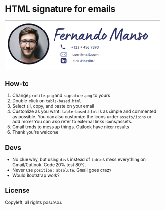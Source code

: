 # HTML signature for emails

![Example](./assets/example.png "Nice")

## How-to
1. Change `profile.png` and `signature.png` to yours
1. Double-click on `table-based.html`
1. Select all, copy, and paste on your email
1. Customize as you want. `table-based.html` is as simple and commented as possible. You can also customize the icons under `assets/icons` or add more! You can also refer to external links icons/assets.
1. Gmail tends to mess up things. Outlook have nicer results
1. Thank you're welcome

## Devs
* No clue why, but using `div`s instead of `table`s mess everything on Gmail/Outlook. Code 20% test 80%.
* Never use `position: absolute`. Gmail goes crazy
* Would Bootstrap work?

## License
Copyleft, all rights pǝsɹǝʌǝɹ.
